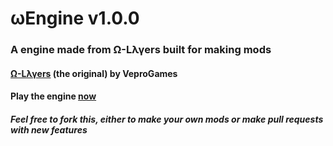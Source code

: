 # ωEngine v1.0.0
### A engine made from Ω-Lλγers built for making mods
#### <a href='https://veprogames.github.io/omega-layers'>Ω-Lλγers</a> (the original) by VeproGames
#### Play the engine <a href='https://Hello-There7.github.io/omega-layers-faster'>now</a>
##### Feel free to fork this, either to make your own mods or make pull requests with new features
